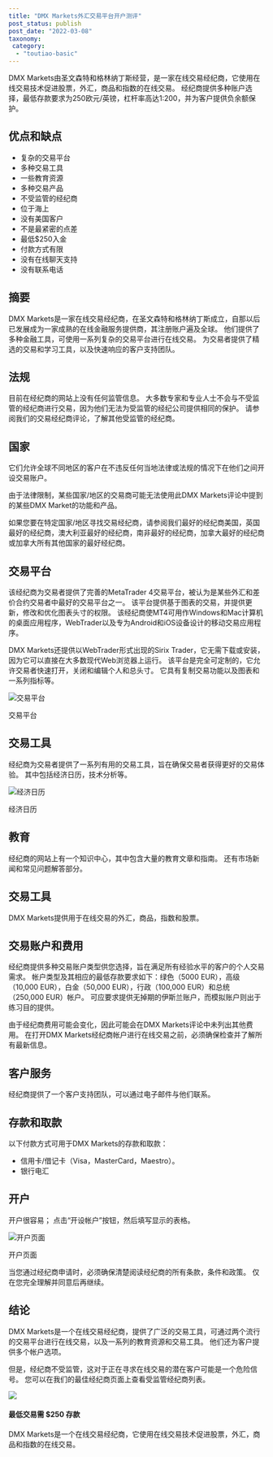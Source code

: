 ```yaml
---
title: "DMX Markets外汇交易平台开户测评"
post_status: publish
post_date: "2022-03-08"
taxonomy:
 category: 
  - "toutiao-basic"
---
```


DMX Markets由圣文森特和格林纳丁斯经营，是一家在线交易经纪商，它使用在线交易技术促进股票，外汇，商品和指数的在线交易。 经纪商提供多种账户选择，最低存款要求为250欧元/英镑，杠杆率高达1:200，并为客户提供负余额保护。

## 优点和缺点
- 复杂的交易平台
- 多种交易工具
- 一些教育资源
- 多种交易产品
- 不受监管的经纪商
- 位于海上
- 没有美国客户
- 不是最紧密的点差
- 最低$250入金
- 付款方式有限
- 没有在线聊天支持
- 没有联系电话


## 摘要

DMX Markets是一家在线交易经纪商，在圣文森特和格林纳丁斯成立，自那以后已发展成为一家成熟的在线金融服务提供商，其注册账户遍及全球。 他们提供了多种金融工具，可使用一系列复杂的交易平台进行在线交易。 为交易者提供了精选的交易和学习工具，以及快速响应的客户支持团队。

## 法规

目前在经纪商的网站上没有任何监管信息。 大多数专家和专业人士不会与不受监管的经纪商进行交易，因为他们无法为受监管的经纪公司提供相同的保护。 请参阅我们的交易经纪商评论，了解其他受监管的经纪商。

## 国家

它们允许全球不同地区的客户在不违反任何当地法律或法规的情况下在他们之间开设交易账户。

由于法律限制，某些国家/地区的交易商可能无法使用此DMX Markets评论中提到的某些DMX Market的功能和产品。

如果您要在特定国家/地区寻找交易经纪商，请参阅我们最好的经纪商美国，英国最好的经纪商，澳大利亚最好的经纪商，南非最好的经纪商，加拿大最好的经纪商或加拿大所有其他国家的最好经纪商。

## 交易平台

该经纪商为交易者提供了完善的MetaTrader 4交易平台，被认为是某些外汇和差价合约交易者中最好的交易平台之一。 该平台提供基于图表的交易，并提供更新，修改和优化图表头寸的权限。 该经纪商使MT4可用作Windows和Mac计算机的桌面应用程序，WebTrader以及专为Android和iOS设备设计的移动交易应用程序。

DMX Markets还提供以WebTrader形式出现的Sirix Trader，它无需下载或安装，因为它可以直接在大多数现代Web浏览器上运行。 该平台是完全可定制的，它允许交易者快速打开，关闭和编辑个人和总头寸。 它具有复制交易功能以及图表和一系列指标等。

![交易平台](https://cdn.fendou.la/funstoutiao/2020/11/DMX-Markets-Review-Trading-Platform-1024x310.jpg "交易平台")

交易平台

## 交易工具

经纪商为交易者提供了一系列有用的交易工具，旨在确保交易者获得更好的交易体验。 其中包括经济日历，技术分析等。

![经济日历](https://cdn.fendou.la/funstoutiao/2020/11/DMX-Markets-Review-Economic-Calendar--586x1024.jpg "经济日历")

经济日历

## 教育

经纪商的网站上有一个知识中心，其中包含大量的教育文章和指南。 还有市场新闻和常见问题解答部分。

## 交易工具

DMX Markets提供用于在线交易的外汇，商品，指数和股票。

## 交易账户和费用

经纪商提供多种交易账户类型供您选择，旨在满足所有经验水平的客户的个人交易需求。 帐户类型及其相应的最低存款要求如下：绿色（5000 EUR），高级（10,000 EUR），白金（50,000 EUR），行政（100,000 EUR）和总统（250,000 EUR）帐户。 可应要求提供无掉期的伊斯兰账户，而模拟账户则出于练习目的提供。

由于经纪商费用可能会变化，因此可能会在DMX Markets评论中未列出其他费用。 在打开DMX Markets经纪商帐户进行在线交易之前，必须确保检查并了解所有最新信息。

## 客户服务

经纪商提供了一个客户支持团队，可以通过电子邮件与他们联系。

## 存款和取款

以下付款方式可用于DMX Markets的存款和取款：
- 信用卡/借记卡（Visa，MasterCard，Maestro）。
- 银行电汇

## 开户

开户很容易； 点击“开设帐户”按钮，然后填写显示的表格。

![开户页面](https://cdn.fendou.la/funstoutiao/2020/11/DMX-Markets-Review-Account-Opening-Page-393x1024.jpg "开户页面")

开户页面

当您通过经纪商申请时，必须确保清楚阅读经纪商的所有条款，条件和政策。 仅在您完全理解并同意后再继续。

## 结论

DMX Markets是一个在线交易经纪商，提供了广泛的交易工具，可通过两个流行的交易平台进行在线交易，以及一系列的教育资源和交易工具。 他们还为客户提供多个帐户选项。

但是，经纪商不受监管，这对于正在寻求在线交易的潜在客户可能是一个危险信号。 您可以在我们的最佳经纪商页面上查看受监管经纪商列表。

![](https://cdn.fendou.la/funstoutiao/2020/11/DMX-Markets-Logo.png)

#### 最低交易需 **$250** 存款

DMX Markets是一个在线交易经纪商，它使用在线交易技术促进股票，外汇，商品和指数的在线交易。

